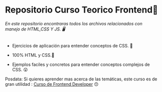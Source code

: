 # Repositorio Curso Teorico Frontend🧩
###### En este repositorio encontraras todos los archivos relacionados con manejo de HTML,CSS Y JS. 🖥

- Ejercicios de aplicación para entender conceptos de CSS. 🎯

- 100% HTML y CSS.💯

- Ejemplos faciles y concretos para entender conceptos complejos de CSS. 😲



Posdata: Si quieres aprender mas acerca de las temáticas, este curso es de gran utilidad : [Curso de Frontend Developer](https://platzi.com/cursos/frontend-developer/") 🙃
